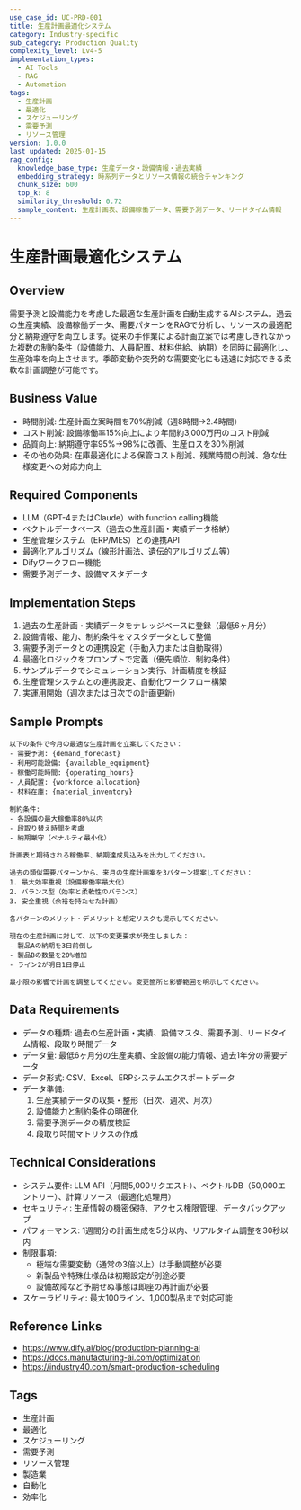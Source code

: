 ```yaml
---
use_case_id: UC-PRD-001
title: 生産計画最適化システム
category: Industry-specific
sub_category: Production Quality
complexity_level: Lv4-5
implementation_types:
  - AI Tools
  - RAG
  - Automation
tags:
  - 生産計画
  - 最適化
  - スケジューリング
  - 需要予測
  - リソース管理
version: 1.0.0
last_updated: 2025-01-15
rag_config:
  knowledge_base_type: 生産データ・設備情報・過去実績
  embedding_strategy: 時系列データとリソース情報の統合チャンキング
  chunk_size: 600
  top_k: 8
  similarity_threshold: 0.72
  sample_content: 生産計画表、設備稼働データ、需要予測データ、リードタイム情報
---
```


# 生産計画最適化システム

## Overview

需要予測と設備能力を考慮した最適な生産計画を自動生成するAIシステム。過去の生産実績、設備稼働データ、需要パターンをRAGで分析し、リソースの最適配分と納期遵守を両立します。従来の手作業による計画立案では考慮しきれなかった複数の制約条件（設備能力、人員配置、材料供給、納期）を同時に最適化し、生産効率を向上させます。季節変動や突発的な需要変化にも迅速に対応できる柔軟な計画調整が可能です。

## Business Value

- 時間削減: 生産計画立案時間を70%削減（週8時間→2.4時間）
- コスト削減: 設備稼働率15%向上により年間約3,000万円のコスト削減
- 品質向上: 納期遵守率95%→98%に改善、生産ロスを30%削減
- その他の効果: 在庫最適化による保管コスト削減、残業時間の削減、急な仕様変更への対応力向上

## Required Components

- LLM（GPT-4またはClaude）with function calling機能
- ベクトルデータベース（過去の生産計画・実績データ格納）
- 生産管理システム（ERP/MES）との連携API
- 最適化アルゴリズム（線形計画法、遺伝的アルゴリズム等）
- Difyワークフロー機能
- 需要予測データ、設備マスタデータ

## Implementation Steps

1. 過去の生産計画・実績データをナレッジベースに登録（最低6ヶ月分）
2. 設備情報、能力、制約条件をマスタデータとして整備
3. 需要予測データとの連携設定（手動入力または自動取得）
4. 最適化ロジックをプロンプトで定義（優先順位、制約条件）
5. サンプルデータでシミュレーション実行、計画精度を検証
6. 生産管理システムとの連携設定、自動化ワークフロー構築
7. 実運用開始（週次または日次での計画更新）

## Sample Prompts

```
以下の条件で今月の最適な生産計画を立案してください：
- 需要予測: {demand_forecast}
- 利用可能設備: {available_equipment}
- 稼働可能時間: {operating_hours}
- 人員配置: {workforce_allocation}
- 材料在庫: {material_inventory}

制約条件:
- 各設備の最大稼働率80%以内
- 段取り替え時間を考慮
- 納期厳守（ペナルティ最小化）

計画表と期待される稼働率、納期達成見込みを出力してください。
```

```
過去の類似需要パターンから、来月の生産計画案を3パターン提案してください：
1. 最大効率重視（設備稼働率最大化）
2. バランス型（効率と柔軟性のバランス）
3. 安全重視（余裕を持たせた計画）

各パターンのメリット・デメリットと想定リスクも提示してください。
```

```
現在の生産計画に対して、以下の変更要求が発生しました：
- 製品Aの納期を3日前倒し
- 製品Bの数量を20%増加
- ライン2が明日1日停止

最小限の影響で計画を調整してください。変更箇所と影響範囲を明示してください。
```

## Data Requirements

- データの種類: 過去の生産計画・実績、設備マスタ、需要予測、リードタイム情報、段取り時間データ
- データ量: 最低6ヶ月分の生産実績、全設備の能力情報、過去1年分の需要データ
- データ形式: CSV、Excel、ERPシステムエクスポートデータ
- データ準備:
  1. 生産実績データの収集・整形（日次、週次、月次）
  2. 設備能力と制約条件の明確化
  3. 需要予測データの精度検証
  4. 段取り時間マトリクスの作成

## Technical Considerations

- システム要件: LLM API（月間5,000リクエスト）、ベクトルDB（50,000エントリー）、計算リソース（最適化処理用）
- セキュリティ: 生産情報の機密保持、アクセス権限管理、データバックアップ
- パフォーマンス: 1週間分の計画生成を5分以内、リアルタイム調整を30秒以内
- 制限事項:
  - 極端な需要変動（通常の3倍以上）は手動調整が必要
  - 新製品や特殊仕様品は初期設定が別途必要
  - 設備故障など予期せぬ事態は即座の再計画が必要
- スケーラビリティ: 最大100ライン、1,000製品まで対応可能

## Reference Links

- https://www.dify.ai/blog/production-planning-ai
- https://docs.manufacturing-ai.com/optimization
- https://industry40.com/smart-production-scheduling

## Tags

- 生産計画
- 最適化
- スケジューリング
- 需要予測
- リソース管理
- 製造業
- 自動化
- 効率化
